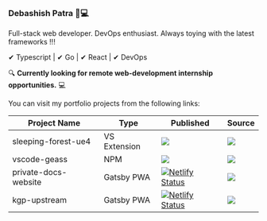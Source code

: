 ### Debashish Patra 🦉💻

Full-stack web developer. DevOps enthusiast. Always toying with the latest frameworks !!!

✔ Typescript | ✔ Go | ✔ React | ✔ DevOps

🔍 **Currently looking for remote web-development internship opportunities.** 💻

You can visit my portfolio projects from the following links:

|Project Name           | Type           | Published   | Source|
|-----------------------|----------------|-------------|-------|
| sleeping-forest-ue4   | VS Extension   | [![](https://img.shields.io/visual-studio-marketplace/v/suvam0451.sleeping-forest-ue4)](https://marketplace.visualstudio.com/items?itemName=suvam0451.sleeping-forest-ue4) | [![](https://img.shields.io/github/stars/suvam0451/sleeping-forest-ue4?style=flat)](https://github.com/suvam0451/sleeping-forest-ue4)|
| vscode-geass          |    NPM         | [![](https://img.shields.io/npm/dw/vscode-geass?style=-square)](https://github.com/suvam0451/vscode-geass) | [![](https://img.shields.io/github/stars/suvam0451/vscode-geass?style=flat)](https://github.com/suvam0451/vscode-geass) |
| private-docs-website  | Gatsby PWA     | [![Netlify Status](https://api.netlify.com/api/v1/badges/e3c2b5de-423f-417f-b57b-73d48f9e9c3f/deploy-status)](https://app.netlify.com/sites/suvam0451/deploys)| [![](https://img.shields.io/github/stars/suvam0451/personal-docs-website?style=flat)](https://github.com/suvam0451/personal-docs-website) |
| kgp-upstream          | Gatsby PWA     | [![Netlify Status](https://api.netlify.com/api/v1/badges/cd12ff5e-1a66-43b3-9a7d-ceaa2958b12e/deploy-status)](https://github.com/suvam0451/kgp-upstream)| [![](https://img.shields.io/github/stars/suvam0451/kgp-upstream?style=flat)](https://github.com/suvam0451/kgp-upstream) |
